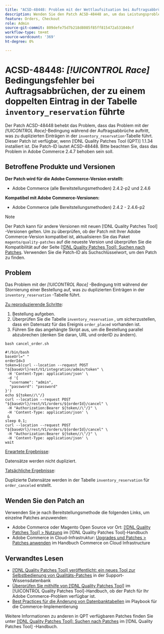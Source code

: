 ```yaml
---
title: "ACSD-48448: Problem mit der Wettlaufsituation bei Auftragsabbrüchen, die zu dupliziertem Eintrag in der Tabelle inventory_reservation führen"
description: Wenden Sie den Patch ACSD-48448 an, um das Leistungsproblem von Adobe Commerce zu beheben, bei dem das Problem mit der Race-Bedingung während der Auftragsabbrüche auftritt, was zu duplizierten Einträgen in der Tabelle inventory_reservation führt.
feature: Orders, Checkout
role: Admin
source-git-commit: 809defe75d7b218d8085f85ff815472a531040cf
workflow-type: tm+mt
source-wordcount: '369'
ht-degree: 0%

---
```


# ACSD-48448: *[!UICONTROL Race]* Bedingungsfehler bei Auftragsabbrüchen, der zu einem doppelten Eintrag in der Tabelle `inventory_reservation` führte

Der Patch ACSD-48448 behebt das Problem, dass das Problem mit der *[!UICONTROL Race]*-Bedingung während der Auftragsabbrüche auftritt, was zu duplizierten Einträgen in der `inventory_reservation`-Tabelle führt. Dieser Patch ist verfügbar, wenn [!DNL Quality Patches Tool (QPT)] 1.1.34 installiert ist. Die Patch-ID lautet ACSD-48448. Bitte beachten Sie, dass das Problem in Adobe Commerce 2.4.7 behoben sein soll.

## Betroffene Produkte und Versionen

**Der Patch wird für die Adobe Commerce-Version erstellt:**

* Adobe Commerce (alle Bereitstellungsmethoden) 2.4.2-p2 und 2.4.6

**Kompatibel mit Adobe Commerce-Versionen:**

* Adobe Commerce (alle Bereitstellungsmethoden) 2.4.2 - 2.4.6-p2

>[!NOTE]
>
>Der Patch kann für andere Versionen mit neuen [!DNL Quality Patches Tool] -Versionen gelten. Um zu überprüfen, ob der Patch mit Ihrer Adobe Commerce-Version kompatibel ist, aktualisieren Sie das Paket `magento/quality-patches` auf die neueste Version und überprüfen Sie die Kompatibilität auf der Seite [[!DNL Quality Patches Tool]: Suchen nach Patches](https://experienceleague.adobe.com/tools/commerce-quality-patches/index.html). Verwenden Sie die Patch-ID als Suchschlüsselwort, um den Patch zu finden.

## Problem

Das Problem mit der *[!UICONTROL Race]* -Bedingung tritt während der Stornierung einer Bestellung auf, was zu duplizierten Einträgen in der `inventory_reservation` -Tabelle führt.

<u>Zu reproduzierende Schritte</u>:

1. Bestellung aufgeben.
1. Überprüfen Sie die Tabelle `inventory_reservation` , um sicherzustellen, dass ein Datensatz für das Ereignis `order_placed` vorhanden ist.
1. Führen Sie das angehängte Skript aus, um die Bestellung parallel abzubrechen (denken Sie daran, URL und orderID zu ändern).

`bash cancel_order.sh`

```
#!/bin/bash
baseUrl=" "
orderId=3
token=$(curl --location --request POST "${baseUrl}rest/V1/integration/admin/token" \
 -H 'Content-Type: application/json' \
 -d '{
  "username": "admin",
  "password": "password"
}')
echo ${token//\"/}
curl --location --request POST "${baseUrl}/rest/V1/orders/${orderId}/cancel" \
 -H "Authorization:Bearer ${token//\"/}" \
 -H 'Content-Type: application/json' \
 &
sleep 0.1;
curl --location --request POST "${baseUrl}/rest/V1/orders/${orderId}/cancel" \
 -H "Authorization:Bearer ${token//\"/}" \
 -H 'Content-Type: application/json' \
wait
```

<u>Erwartete Ergebnisse</u>:

Datensätze werden nicht dupliziert.

<u>Tatsächliche Ergebnisse</u>:

Duplizierte Datensätze werden in der Tabelle `inventory_reservation` für `order_canceled` erstellt.

## Wenden Sie den Patch an

Verwenden Sie je nach Bereitstellungsmethode die folgenden Links, um einzelne Patches anzuwenden:

* Adobe Commerce oder Magento Open Source vor Ort: [[!DNL Quality Patches Tool] > Nutzung](/help/tools/quality-patches-tool/usage.md) im [!DNL Quality Patches Tool]-Handbuch
* Adobe Commerce in Cloud-Infrastruktur: [Upgrades und Patches > Patches anwenden](https://experienceleague.adobe.com/docs/commerce-cloud-service/user-guide/develop/upgrade/apply-patches.html) im Handbuch Commerce on Cloud Infrastructure

## Verwandtes Lesen

* [[!DNL Quality Patches Tool] veröffentlicht: ein neues Tool zur Selbstbedienung von Qualitäts-Patches](https://experienceleague.adobe.com/en/docs/commerce-knowledge-base/kb/announcements/commerce-announcements/magento-quality-patches-released-new-tool-to-self-serve-quality-patches) in der Support-Wissensdatenbank
* [Überprüfen Sie mithilfe von  [!DNL Quality Patches Tool]](/help/tools/quality-patches-tool/patches-available-in-qpt/check-patch-for-magento-issue-with-magento-quality-patches.md) im [!UICONTROL Quality Patches Tool]-Handbuch, ob der Patch für Ihr Adobe Commerce-Problem verfügbar ist.
* [Best Practices für die Änderung von Datenbanktabellen](https://experienceleague.adobe.com/en/docs/commerce-operations/implementation-playbook/best-practices/development/modifying-core-and-third-party-tables#why-adobe-recommends-avoiding-modifications) im Playbook für die Commerce-Implementierung

Weitere Informationen zu anderen in QPT verfügbaren Patches finden Sie unter [[!DNL Quality Patches Tool]: Suchen nach Patches](https://experienceleague.adobe.com/tools/commerce-quality-patches/index.html) im [!DNL Quality Patches Tool] -Handbuch.
